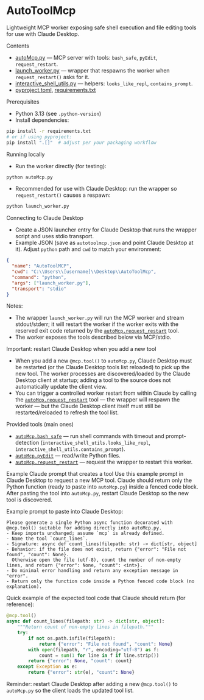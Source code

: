# AutoToolMcp

Lightweight MCP worker exposing safe shell execution and file editing tools for use with Claude Desktop.

Contents
- [autoMcp.py](autoMcp.py) — MCP server with tools: `bash_safe`, `pyEdit`, `request_restart`.
- [launch_worker.py](launch_worker.py) — wrapper that respawns the worker when `request_restart()` asks for it.
- [interactive_shell_utils.py](interactive_shell_utils.py) — helpers: `looks_like_repl`, `contains_prompt`.
- [pyproject.toml](pyproject.toml), [requirements.txt](requirements.txt)

Prerequisites
- Python 3.13 (see `.python-version`)
- Install dependencies:
```sh
pip install -r requirements.txt
# or if using pyproject:
pip install ".[]"  # adjust per your packaging workflow
```

Running locally
- Run the worker directly (for testing):
```sh
python autoMcp.py
```
- Recommended for use with Claude Desktop: run the wrapper so `request_restart()` causes a respawn:
```sh
python launch_worker.py
```

Connecting to Claude Desktop
- Create a JSON launcher entry for Claude Desktop that runs the wrapper script and uses stdio transport.
- Example JSON (save as `autotoolmcp.json` and point Claude Desktop at it). Adjust `python` path and `cwd` to match your environment:

```json
{
  "name": "AutoToolMCP",
  "cwd": "C:\\Users\\[username]\\Desktop\\AutoToolMcp",
  "command": "python",
  "args": ["launch_worker.py"],
  "transport": "stdio"
}
```

Notes:
- The wrapper `launch_worker.py` will run the MCP worker and stream stdout/stderr; it will restart the worker if the worker exits with the reserved exit code returned by the [`autoMcp.request_restart`](autoMcp.py) tool.
- The worker exposes the tools described below via MCP/stdio.

Important: restart Claude Desktop when you add a new tool
- When you add a new `@mcp.tool()` to `autoMcp.py`, Claude Desktop must be restarted (or the Claude Desktop tools list reloaded) to pick up the new tool. The worker processes are discovered/loaded by the Claude Desktop client at startup; adding a tool to the source does not automatically update the client view.
- You can trigger a controlled worker restart from within Claude by calling the [`autoMcp.request_restart`](autoMcp.py) tool — the wrapper will respawn the worker — but the Claude Desktop client itself must still be restarted/reloaded to refresh the tool list.

Provided tools (main ones)
- [`autoMcp.bash_safe`](autoMcp.py) — run shell commands with timeout and prompt-detection (`interactive_shell_utils.looks_like_repl`, `interactive_shell_utils.contains_prompt`).
- [`autoMcp.pyEdit`](autoMcp.py) — read/write Python files.
- [`autoMcp.request_restart`](autoMcp.py) — request the wrapper to restart this worker.


Example Claude prompt that creates a tool
Use this example prompt in Claude Desktop to request a new MCP tool. Claude should return only the Python function (ready to paste into `autoMcp.py`) inside a fenced code block. After pasting the tool into `autoMcp.py`, restart Claude Desktop so the new tool is discovered.

Example prompt to paste into Claude Desktop:

```
Please generate a single Python async function decorated with @mcp.tool() suitable for adding directly into autoMcp.py.
- Keep imports unchanged; assume `mcp` is already defined.
- Name the tool `count_lines`.
- Signature: async def count_lines(filepath: str) -> dict[str, object]
- Behavior: if the file does not exist, return {"error": "File not found", "count": None}.
  Otherwise open the file (utf-8), count the number of non-empty lines, and return {"error": None, "count": <int>}.
- Do minimal error handling and return any exception message in "error".
- Return only the function code inside a Python fenced code block (no explanation).
```

Quick example of the expected tool code that Claude should return (for reference):

```python
@mcp.tool()
async def count_lines(filepath: str) -> dict[str, object]:
    """Return count of non-empty lines in filepath."""
    try:
        if not os.path.isfile(filepath):
            return {"error": "File not found", "count": None}
        with open(filepath, "r", encoding="utf-8") as f:
            count = sum(1 for line in f if line.strip())
        return {"error": None, "count": count}
    except Exception as e:
        return {"error": str(e), "count": None}
```

Reminder: restart Claude Desktop after adding a new `@mcp.tool()` to `autoMcp.py` so the client loads the updated tool list.


